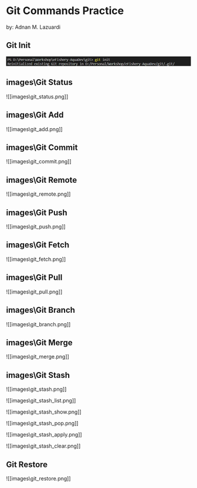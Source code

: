 # Git Commands Practice
by: Adnan M. Lazuardi

## Git Init

![](./images/git_init.png)

## images\Git Status

![[images\git_status.png]]

## images\Git Add

![[images\git_add.png]]

## images\Git Commit

![[images\git_commit.png]]

## images\Git Remote

![[images\git_remote.png]]

## images\Git Push

![[images\git_push.png]]

## images\Git Fetch

![[images\git_fetch.png]]

## images\Git Pull

![[images\git_pull.png]]

## images\Git Branch

![[images\git_branch.png]]

## images\Git Merge

![[images\git_merge.png]]

## images\Git Stash

![[images\git_stash.png]]

![[images\git_stash_list.png]]

![[images\git_stash_show.png]]

![[images\git_stash_pop.png]]

![[images\git_stash_apply.png]]

![[images\git_stash_clear.png]]

## Git Restore

![[images\git_restore.png]]